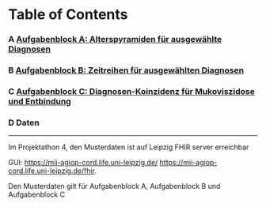 # Table of Contents 

### A [Aufgabenblock A: Alterspyramiden für ausgewählte Diagnosen](../Aufgabenblock_A/)

### B [Aufgabenblock B: Zeitreihen für ausgewählten Diagnosen](../Aufgabenblock_B/)

### C [Aufgabenblock C: Diagnosen-Koinzidenz für Mukoviszidose und Entbindung](../Aufgabenblock_B/) 

### D Daten
--- 
Im Projektathon 4, den Musterdaten ist auf Leipzig FHIR server erreichbar 

GUI: <https://mii-agiop-cord.life.uni-leipzig.de/>
<https://mii-agiop-cord.life.uni-leipzig.de/fhir>.

Den Musterdaten gilt für Aufgabenblock A, Aufgabenblock B und Aufgabenblock C

